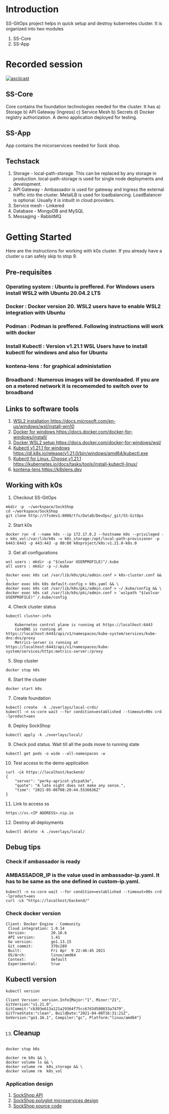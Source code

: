# Introduction 
SS-GitOps project helps in quick setup and destroy  kubernetes cluster.
It is organized into two modules
1. SS-Core
2. SS-App
# Recorded session 
[![asciicast](http://thedance.net/~roth/TECHBLOG/enteprise-horz.gif)](https://asciinema.org/a/i8LdWWvYJlGyRYno8M32iZN0K)

## SS-Core
Core contains the foundation technologies needed for the cluster.
It has a) Storage b) API Gateway (Ingress) c) Service Mesh b) Secrets d) Docker registry authorization.
A demo application deployed for testing.

## SS-App
App contains the micorservices needed for Sock shop.

## Techstack
1. Storage - local-path-storage. This can be replaced by any storage in production. local-path-storage is used for single node deployments and development.
2. API Gateway - Ambassador is used for gateway and ingress the external traffic into the cluster. MetalLB is used for loadbalancing. LoadBalancer is optional. Usually it is inbuilt in cloud providers. 
3. Service mesh - Linkered 
4. Database - MongoDB and MySQL
5. Messaging - RabbitMQ


# Getting Started
Here are the instructions for working with k0s cluster. If you already have a cluster u can safely skip to stop 9.

## Pre-requisites
### **Operating system** : Ubuntu is preffered. For Windows users install WSL2 with Ubuntu 20.04.2 LTS

### **Docker** : Docker version 20. WSL2 users have to enable WSL2 integration with Ubuntu

### **Podman** : Podman is preffered. Following instructions will work with docker

### **Install Kubectl** : **Version v1.21.1** WSL Users have to install kubectl for windows and also for Ubuntu

### **kontena-lens** : for graphical administation
### **Broadband** : Numerous images will be downloaded. If you are on a metered network it is recomemded to switch over to broadband

## Links to software tools
1. [WSL2 installation https://docs.microsoft.com/en-us/windows/wsl/install-win10 ](https://docs.microsoft.com/en-us/windows/wsl/install-win10 "WSL2 Ubuntu")
2. [Docker for windows https://docs.docker.com/docker-for-windows/install/ ](https://docs.docker.com/docker-for-windows/install/ "Docker for windows 10")
3. [Docker WSL2 setup  https://docs.docker.com/docker-for-windows/wsl/ ](https://docs.docker.com/docker-for-windows/wsl/ "Docker for WSL2")
3. [Kubectl v1.21.1 for windows https://dl.k8s.io/release/v1.21.0/bin/windows/amd64/kubectl.exe ](https://dl.k8s.io/release/v1.21.0/bin/windows/amd64/kubectl.exe "Kubectl for windows")
4. [Kubectl for Linux. Choose v1.21.1 https://kubernetes.io/docs/tasks/tools/install-kubectl-linux/ ](https://kubernetes.io/docs/tasks/tools/install-kubectl-linux/ "Kubectl for Linux")
5. [kontena-lens https://k8slens.dev ](https://k8slens.dev "kontena-lens")


## Working with k0s 

1. Checkout SS-GitOps 
```
mkdir -p  ~/workspace/SockShop
cd ~/workspace/SockShop
git clone http://tfsdev1:8080/tfs/DataD/DevOps/_git/SS-GitOps
```

2. Start k0s
```
docker run -d --name k0s --ip 172.17.0.2 --hostname k0s --privileged -v k0s_vol:/var/lib/k0s -v k0s_storage:/opt/local-path-provisioner -p 6443:6443 -p 443:443 -p 80:80 k0sproject/k0s:v1.21.0-k0s.0
```
3. Get all configurations
```
wsl users : mkdir -p "$(wslvar USERPROFILE)"/.kube
all users : mkdir -p ~/.kube

docker exec k0s cat /var/lib/k0s/pki/admin.conf > k0s-cluster.conf && \
docker exec k0s k0s default-config > k0s.yaml && \
docker exec k0s cat /var/lib/k0s/pki/admin.conf > ~/.kube/config && \
docker exec k0s cat /var/lib/k0s/pki/admin.conf > `wslpath "$(wslvar USERPROFILE)"`/.kube/config 
```
4. Check cluster status
```
kubectl cluster-info

    Kubernetes control plane is running at https://localhost:6443
    CoreDNS is running at https://localhost:6443/api/v1/namespaces/kube-system/services/kube-dns:dns/proxy
    Metrics-server is running at https://localhost:6443/api/v1/namespaces/kube-system/services/https:metrics-server:/proxy

```
5. Stop cluster 
```
docker stop k0s 
```
6. Start the cluster
```
docker start k0s 
```
7. Create foundation
```
kubectl create  -k ./overlays/local-crds/
kubectl -n ss-core wait --for condition=established --timeout=90s crd -lproduct=aes
```

8. Deploy SockShop 
```
kubectl apply -k ./overlays/local/
```
9. Check pod status. Wait till all the pods move to running state
```
kubectl get pods -o wide --all-namespaces -w
```

10. Test access to the demo application
```
curl -Lk https://localhost/backend/
{
    "server": "perky-apricot-y5cpah3e",
    "quote": "A late night does not make any sense.",
    "time": "2021-05-06T08:20:44.5536636Z"
}
```

11. Link to access ss
```
https://ss.<IP ADDRESS>.nip.io
```
12. Destroy all deployments
```
kubectl delete -k ./overlays/local/
```

## Debug tips
### Check if ambassador is ready
### AMBASSADOR_IP is the value used in ambassador-ip.yaml. It has to be same as the one defined in custom-ip.yaml.
```
kubectl -n ss-core wait --for condition=established --timeout=90s crd -lproduct=aes
curl -Lk "https://localhost/backend/"
```

### Check docker version
```
Client: Docker Engine - Community
 Cloud integration: 1.0.14
 Version:           20.10.6
 API version:       1.41
 Go version:        go1.13.15
 Git commit:        370c289
 Built:             Fri Apr  9 22:46:45 2021
 OS/Arch:           linux/amd64
 Context:           default
 Experimental:      true

```

## Kubectl version
```
kubectl version

Client Version: version.Info{Major:"1", Minor:"21", GitVersion:"v1.21.0", GitCommit:"cb303e613a121a29364f75cc67d3d580833a7479", GitTreeState:"clean", BuildDate:"2021-04-08T16:31:21Z", GoVersion:"go1.16.1", Compiler:"gc", Platform:"linux/amd64"}
```
13. ## Cleanup
```

docker stop k0s

docker rm k0s && \
docker volume ls && \
docker volume rm  k0s_storage && \
docker volume rm  k0s_vol

```

### Application design
1. [SockShop API](https://microservices-demo.github.io/api/index?url=https://raw.githubusercontent.com/microservices-demo/payment/master/api-spec/payment.json "SockShop Payments api")
2. [SockShop polyglot microservices design](https://github.com/microservices-demo/microservices-demo/blob/master/internal-docs/design.md "SockShop design")
3. [SockShop source code](https://github.com/microservices-demo "SockShop github link")